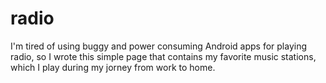 radio
======

I'm tired of using buggy and power consuming Android apps for playing radio, so I wrote this simple page that contains my favorite music stations, which I play during my jorney from work to home.


